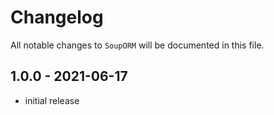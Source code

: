 # Changelog

All notable changes to `SoupORM` will be documented in this file.

## 1.0.0 - 2021-06-17

- initial release
